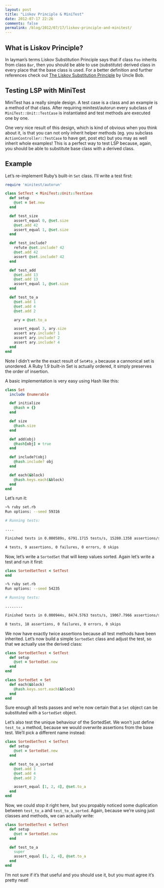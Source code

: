 ```yaml
---
layout: post
title: "Liskov Principle & MiniTest"
date: 2012-07-17 22:26
comments: false
permalink: /blog/2012/07/17/liskov-principle-and-minitest/
---
```


## What is Liskov Principle?

In layman’s terms Liskov Substitution Principle says that if class `Foo` inherits from class `Bar`, then you should be able to use (_substitute_) derived class in every place that the base class is used. For a better definition and further references check out [The Liskov Substitution Principle](http://www.objectmentor.com/resources/articles/lsp.pdf) by Uncle Bob.

## Testing LSP with MiniTest

MiniTest has a really simple design. A test case is a class and an example is a method of that class. After requiring minitest/autorun every subclass of `MiniTest::Unit::TestCase` is instantiated and test methods are executed one by one.

One very nice result of this design, which is kind of obvious when you think about it, is that you can not only inherit helper methods (eg. you subclass `ActionController::TestCase` to have get, post etc) but you may as well inherit whole examples! This is a perfect way to test LSP because, again, you should be able to substitute base class with a derived class.

## Example

Let’s re-implement Ruby’s built-in `Set` class. I’ll write a test first:

``` ruby
require 'minitest/autorun'

class SetTest < MiniTest::Unit::TestCase
  def setup
    @set = Set.new
  end

  def test_size
    assert_equal 0, @set.size
    @set.add 42
    assert_equal 1, @set.size
  end

  def test_include?
    refute @set.include? 42
    @set.add 42
    assert @set.include? 42
  end

  def test_add
    @set.add 13
    @set.add 13
    assert_equal 1, @set.size
  end

  def test_to_a
    @set.add 1
    @set.add 4
    @set.add 2

    ary = @set.to_a

    assert_equal 3, ary.size
    assert ary.include? 1
    assert ary.include? 2
    assert ary.include? 4
  end
end
```

Note I didn’t write the exact result of `Set#to_a` because a cannonical set is unordered. A Ruby 1.9 built-in Set is actually ordered, it simply preserves the order of insertion.

A basic implementation is very easy using Hash like this:

``` ruby
class Set
  include Enumerable

  def initialize
    @hash = {}
  end

  def size
    @hash.size
  end

  def add(obj)
    @hash[obj] = true
  end

  def include?(obj)
    @hash.include? obj
  end

  def each(&block)
    @hash.keys.each(&block)
  end
end
```

Let’s run it:

``` bash
~% ruby set.rb
Run options: --seed 59316

# Running tests:

....

Finished tests in 0.000589s, 6791.1715 tests/s, 15280.1358 assertions/s.

4 tests, 9 assertions, 0 failures, 0 errors, 0 skips
```

Now, let’s write a `SortedSet` that will keep values sorted. Again let’s write a test and run it first:

``` ruby
class SortedSetTest < SetTest
end
```

``` bash
~% ruby set.rb
Run options: --seed 54235

# Running tests:

........

Finished tests in 0.000944s, 8474.5763 tests/s, 19067.7966 assertions/s.

8 tests, 18 assertions, 0 failures, 0 errors, 0 skips
```

We now have exactly twice assertions because all test methods have been inherited. Let’s now build a simple `SortedSet` class and adjust the test, so that we actually use the derived class:

``` ruby
class SortedSetTest < SetTest
  def setup
    @set = SortedSet.new
  end
end

class SortedSet < Set
  def each(&block)
    @hash.keys.sort.each(&block)
  end
end
```

Sure enough all tests passes and we’re now certain that a `Set` object can be substituted with a `SortedSet` object.

Let’s also test the unique behaviour of the SortedSet. We won’t just define `test_to_a` method, because we would overwrite assertions from the base test. We’ll pick a different name instead:

``` ruby
class SortedSetTest < SetTest
  def setup
    @set = SortedSet.new
  end

  def test_to_a_sorted
    @set.add 1
    @set.add 4
    @set.add 2

    assert_equal [1, 2, 4], @set.to_a
  end
end
```

Now, we could stop it right here, but you propably noticed some duplication between `test_to_a` and `test_to_a_sorted`. Again, because we’re using just classes and methods, we can actually write:

``` ruby
class SortedSetTest < SetTest
  def setup
    @set = SortedSet.new
  end

  def test_to_a
    super
    assert_equal [1, 2, 4], @set.to_a
  end
end
```

I’m not sure if it’s that useful and you should use it, but you must agree it’s pretty neat!
